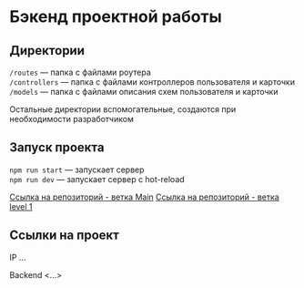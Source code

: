 # Бэкенд проектной работы

## Директории

`/routes` — папка с файлами роутера  
`/controllers` — папка с файлами контроллеров пользователя и карточки   
`/models` — папка с файлами описания схем пользователя и карточки  
  
Остальные директории вспомогательные, создаются при необходимости разработчиком

## Запуск проекта

`npm run start` — запускает сервер   
`npm run dev` — запускает сервер с hot-reload

[Ссылка на репозиторий - ветка Main](https://github.com/burlake/movies-explorer-api/tree/main)
[Ссылка на репозиторий - ветка level 1](https://github.com/burlake/movies-explorer-api/tree/level-1)

## Ссылки на проект

IP ...

Backend <...>
